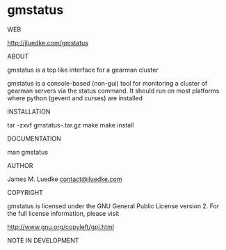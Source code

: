 gmstatus
========

WEB

  http://jluedke.com/gmstatus

ABOUT

  gmstatus is a top like interface for a gearman cluster

  gmstatus is a console-based (non-gui) tool for monitoring a cluster
  of gearman servers via the status command. It should run on most
  platforms where python (gevent and curses) are installed

INSTALLATION

  tar -zxvf gmstatus-<version>.tar.gz
  make
  make install

DOCUMENTATION

  man gmstatus

AUTHOR

  James M. Luedke <contact@jluedke.com>

COPYRIGHT

  gmstatus is licensed under the GNU General Public License version
  2. For the full license information, please visit

  http://www.gnu.org/copyleft/gpl.html

NOTE
  IN DEVELOPMENT
